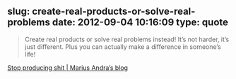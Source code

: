 slug: create-real-products-or-solve-real-problems
date: 2012-09-04 10:16:09
type: quote
---

> Create real products or solve real problems instead! It’s not harder, it’s just different. Plus you can actually make a difference in someone’s life!

[Stop producing shit | Marius Andra’s blog](http://mariusandra.com/blog/2012/08/stop-producing-shit/)
